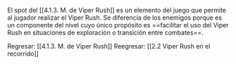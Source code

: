 
El spot del [[4.1.3. M. de Viper Rush]] es un elemento del juego que permite al jugador realizar el Viper Rush. Se diferencia de los enemigos porque es un componente del nivel cuyo único propósito es ==facilitar el uso del Viper Rush en situaciones de exploración o transición entre combates==.


Regresar: [[4.1.3. M. de Viper Rush]]
Reegresar: [[2.2 Viper Rush en el recorrido]]
